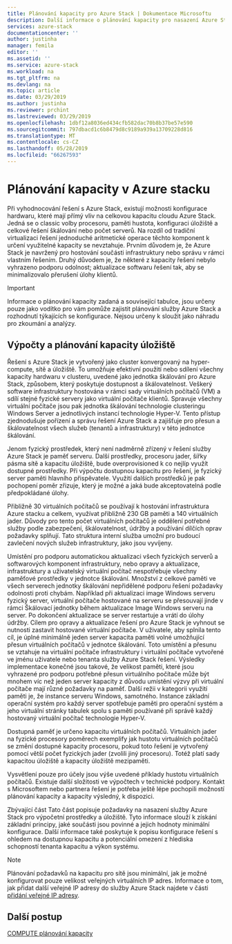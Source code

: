 ```yaml
---
title: Plánování kapacity pro Azure Stack | Dokumentace Microsoftu
description: Další informace o plánování kapacity pro nasazení Azure Stack.
services: azure-stack
documentationcenter: ''
author: justinha
manager: femila
editor: ''
ms.assetid: ''
ms.service: azure-stack
ms.workload: na
ms.tgt_pltfrm: na
ms.devlang: na
ms.topic: article
ms.date: 03/29/2019
ms.author: justinha
ms.reviewer: prchint
ms.lastreviewed: 03/29/2019
ms.openlocfilehash: 1dbf12a8036ed434cfb582dac70b8b37be57e590
ms.sourcegitcommit: 797dbacd1c6b8479d8c9189a939a13709228d816
ms.translationtype: MT
ms.contentlocale: cs-CZ
ms.lasthandoff: 05/28/2019
ms.locfileid: "66267593"
---
```

# <a name="azure-stack-capacity-planning"></a>Plánování kapacity v Azure stacku
Při vyhodnocování řešení s Azure Stack, existují možnosti konfigurace hardwaru, které mají přímý vliv na celkovou kapacitu cloudu Azure Stack. Jedná se o classic volby procesoru, paměti hustota, konfiguraci úložiště a celkové řešení škálování nebo počet serverů. Na rozdíl od tradiční virtualizaci řešení jednoduché aritmetické operace těchto komponent k určení využitelné kapacity se nevztahuje. Prvním důvodem je, že Azure Stack je navržený pro hostování součásti infrastruktury nebo správu v rámci vlastním řešením. Druhý důvodem je, že některé z kapacity řešení nebylo vyhrazeno podporu odolnost; aktualizace softwaru řešení tak, aby se minimalizovalo přerušení úlohy klientů.

> [!IMPORTANT]
> Informace o plánování kapacity zadaná a související tabulce, jsou určeny pouze jako vodítko pro vám pomůže zajistit plánování služby Azure Stack a rozhodnutí týkajících se konfigurace. Nejsou určeny k sloužit jako náhradu pro zkoumání a analýzy. 

## <a name="compute-and-storage-capacity-planning"></a>Výpočty a plánování kapacity úložiště
Řešení s Azure Stack je vytvořený jako cluster konvergovaný na hyper-compute, sítě a úložiště. To umožňuje efektivní použití nebo sdílení všechny kapacity hardwaru v clusteru, uvedené jako jednotka škálování pro Azure Stack, způsobem, který poskytuje dostupnost a škálovatelnost. Veškerý software infrastruktury hostována v rámci sady virtuálních počítačů (VM) a sdílí stejné fyzické servery jako virtuální počítače klientů. Spravuje všechny virtuální počítače jsou pak jednotka škálování technologie clusteringu Windows Server a jednotlivých instancí technologie Hyper-V. Tento přístup zjednodušuje pořízení a správu řešení Azure Stack a zajišťuje pro přesun a škálovatelnost všech služeb (tenantů a infrastruktury) v této jednotce škálování.

Jenom fyzický prostředek, který není nadměrně zřízený v řešení služby Azure Stack je paměť serveru. Další prostředky, procesoru jader, šířky pásma sítě a kapacitu úložiště, bude overprovisioned k co nejlíp využít dostupné prostředky. Při výpočtu dostupnou kapacitu pro řešení, je fyzický server paměti hlavního přispěvatele. Využití dalších prostředků je pak pochopení poměr zřizuje, který je možné a jaká bude akceptovatelná podle předpokládané úlohy.

Přibližně 30 virtuálních počítačů se používají k hostování infrastruktura Azure stacku a celkem, využívat přibližně 230 GB paměti a 140 virtuálních jader. Důvody pro tento počet virtuálních počítačů je oddělení potřebné služby podle zabezpečení, škálovatelnost, údržby a používání dílčích oprav požadavky splňují. Tato struktura interní služba umožní pro budoucí zavlečení nových služeb infrastruktury, jako jsou vyvíjeny.

Umístění pro podporu automatickou aktualizaci všech fyzických serverů a softwarových komponent infrastruktury, nebo opravy a aktualizace, infrastruktury a uživatelský virtuální počítač nespotřebuje všechny paměťové prostředky v jednotce škálování. Množství z celkové paměti ve všech serverech jednotky škálování nepřidělené podporu řešení požadavky odolnosti proti chybám. Například při aktualizaci image Windows serveru fyzický server, virtuální počítače hostované na serveru se přesouvají jinde v rámci Škálovací jednotky během aktualizace Image Windows serveru na server. Po dokončení aktualizace se server restartuje a vrátí do úlohy údržby. Cílem pro opravy a aktualizace řešení pro Azure Stack je vyhnout se nutnosti zastavit hostované virtuální počítače. V uživatele, aby splnila tento cíl, je úplné minimálně jeden server kapacita paměti volné umožňující přesun virtuálních počítačů v jednotce škálování. Toto umístění a přesunu se vztahuje na virtuální počítače infrastruktury i virtuální počítače vytvořené ve jménu uživatele nebo tenanta služby Azure Stack řešení. Výsledky implementace konečné jsou takové, že velikost paměti, které jsou vyhrazené pro podporu potřebné přesun virtuálního počítače může být mnohem víc než jeden server kapacity z důvodu umístění výzvy při virtuální počítače mají různé požadavky na paměť. Další režii v kategorii využití paměti je, že instance serveru Windows, samotného. Instance základní operační systém pro každý server spotřebuje paměti pro operační systém a jeho virtuální stránky tabulek spolu s paměti používané při správě každý hostovaný virtuální počítač technologie Hyper-V.

Dostupná paměť je určeno kapacitu virtuálních počítačů. Virtuálních jader na fyzické procesory poměrech exemplify jak hustotu virtuálních počítačů se změní dostupné kapacity procesoru, pokud toto řešení je vytvořený pomocí větší počet fyzických jader (zvolili jiný procesoru). Totéž platí sady kapacitou úložiště a kapacity úložiště mezipaměti.

Vysvětlení pouze pro účely jsou výše uvedené příklady hustotu virtuálních počítačů. Existuje další složitosti ve výpočtech v technické podpory. Kontakt s Microsoftem nebo partnera řešení je potřeba ještě lépe pochopili možností plánování kapacity a kapacity výsledný, k dispozici.

Zbývající část Tato část popisuje požadavky na nasazení služby Azure Stack pro výpočetní prostředky a úložiště. Tyto informace slouží k získání základní principy, jaké součásti jsou povinné a jejich hodnoty minimální konfigurace. Další informace také poskytuje k popisu konfigurace řešení s ohledem na dostupnou kapacitu a potenciální omezení z hlediska schopností tenanta kapacitu a výkon systému.

> [!NOTE]
> Plánování požadavků na kapacitu pro sítě jsou minimální, jak je možné konfigurovat pouze velikost veřejných virtuálních IP adres. Informace o tom, jak přidat další veřejné IP adresy do služby Azure Stack najdete v části [přidání veřejné IP adresy](azure-stack-add-ips.md).


## <a name="next-steps"></a>Další postup
[COMPUTE plánování kapacity](capacity-planning-compute.md)
